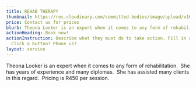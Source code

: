 ```yaml
---
title: REHAB THERAPY
thumbnail: https://res.cloudinary.com/committed-bodies/image/upload/v1642661933/services/rehab-therapy-gym-benoni-scaled.png
price: Contact us for prices
blurb: Theona Looker is an expert when it comes to any form of rehabilitation.
actionHeading: Book now!
actionInstruction: Describe what they must do to take action. Fill in a form?
  Click a button? Phone us?
layout: service
---
```

Theona Looker is an expert when it comes to any form of rehabilitation.  She has years of experience and many diplomas.  She has assisted many clients in this regard.  Pricing is R450 per session.